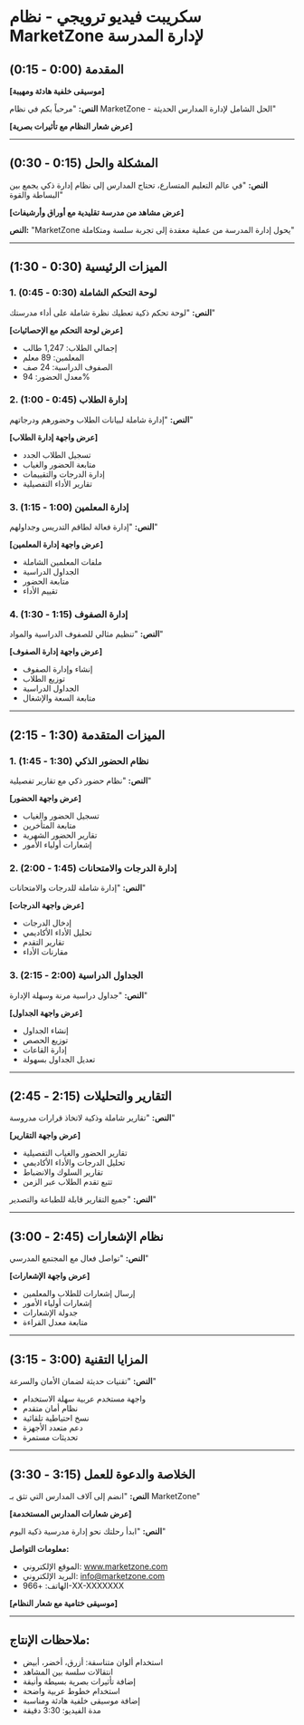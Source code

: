 # سكريبت فيديو ترويجي - نظام MarketZone لإدارة المدرسة

## المقدمة (0:00 - 0:15)
**[موسيقى خلفية هادئة ومهيبة]**

**النص:** "مرحباً بكم في نظام MarketZone - الحل الشامل لإدارة المدارس الحديثة"

**[عرض شعار النظام مع تأثيرات بصرية]**

---

## المشكلة والحل (0:15 - 0:30)
**النص:** "في عالم التعليم المتسارع، تحتاج المدارس إلى نظام إدارة ذكي يجمع بين البساطة والقوة"

**[عرض مشاهد من مدرسة تقليدية مع أوراق وأرشيفات]**

**النص:** "MarketZone يحول إدارة المدرسة من عملية معقدة إلى تجربة سلسة ومتكاملة"

---

## الميزات الرئيسية (0:30 - 1:30)

### 1. لوحة التحكم الشاملة (0:30 - 0:45)
**النص:** "لوحة تحكم ذكية تعطيك نظرة شاملة على أداء مدرستك"

**[عرض لوحة التحكم مع الإحصائيات]**
- إجمالي الطلاب: 1,247 طالب
- المعلمين: 89 معلم
- الصفوف الدراسية: 24 صف
- معدل الحضور: 94%

### 2. إدارة الطلاب (0:45 - 1:00)
**النص:** "إدارة شاملة لبيانات الطلاب وحضورهم ودرجاتهم"

**[عرض واجهة إدارة الطلاب]**
- تسجيل الطلاب الجدد
- متابعة الحضور والغياب
- إدارة الدرجات والتقييمات
- تقارير الأداء التفصيلية

### 3. إدارة المعلمين (1:00 - 1:15)
**النص:** "إدارة فعالة لطاقم التدريس وجداولهم"

**[عرض واجهة إدارة المعلمين]**
- ملفات المعلمين الشاملة
- الجداول الدراسية
- متابعة الحضور
- تقييم الأداء

### 4. إدارة الصفوف (1:15 - 1:30)
**النص:** "تنظيم مثالي للصفوف الدراسية والمواد"

**[عرض واجهة إدارة الصفوف]**
- إنشاء وإدارة الصفوف
- توزيع الطلاب
- الجداول الدراسية
- متابعة السعة والإشغال

---

## الميزات المتقدمة (1:30 - 2:15)

### 1. نظام الحضور الذكي (1:30 - 1:45)
**النص:** "نظام حضور ذكي مع تقارير تفصيلية"

**[عرض واجهة الحضور]**
- تسجيل الحضور والغياب
- متابعة المتأخرين
- تقارير الحضور الشهرية
- إشعارات أولياء الأمور

### 2. إدارة الدرجات والامتحانات (1:45 - 2:00)
**النص:** "إدارة شاملة للدرجات والامتحانات"

**[عرض واجهة الدرجات]**
- إدخال الدرجات
- تحليل الأداء الأكاديمي
- تقارير التقدم
- مقارنات الأداء

### 3. الجداول الدراسية (2:00 - 2:15)
**النص:** "جداول دراسية مرنة وسهلة الإدارة"

**[عرض واجهة الجداول]**
- إنشاء الجداول
- توزيع الحصص
- إدارة القاعات
- تعديل الجداول بسهولة

---

## التقارير والتحليلات (2:15 - 2:45)

**النص:** "تقارير شاملة وذكية لاتخاذ قرارات مدروسة"

**[عرض واجهة التقارير]**
- تقارير الحضور والغياب التفصيلية
- تحليل الدرجات والأداء الأكاديمي
- تقارير السلوك والانضباط
- تتبع تقدم الطلاب عبر الزمن

**النص:** "جميع التقارير قابلة للطباعة والتصدير"

---

## نظام الإشعارات (2:45 - 3:00)

**النص:** "تواصل فعال مع المجتمع المدرسي"

**[عرض واجهة الإشعارات]**
- إرسال إشعارات للطلاب والمعلمين
- إشعارات أولياء الأمور
- جدولة الإشعارات
- متابعة معدل القراءة

---

## المزايا التقنية (3:00 - 3:15)

**النص:** "تقنيات حديثة لضمان الأمان والسرعة"

- واجهة مستخدم عربية سهلة الاستخدام
- نظام أمان متقدم
- نسخ احتياطية تلقائية
- دعم متعدد الأجهزة
- تحديثات مستمرة

---

## الخلاصة والدعوة للعمل (3:15 - 3:30)

**النص:** "انضم إلى آلاف المدارس التي تثق بـ MarketZone"

**[عرض شعارات المدارس المستخدمة]**

**النص:** "ابدأ رحلتك نحو إدارة مدرسية ذكية اليوم"

**معلومات التواصل:**
- الموقع الإلكتروني: www.marketzone.com
- البريد الإلكتروني: info@marketzone.com
- الهاتف: +966-XX-XXXXXXX

**[موسيقى ختامية مع شعار النظام]**

---

## ملاحظات الإنتاج:
- استخدام ألوان متناسقة: أزرق، أخضر، أبيض
- انتقالات سلسة بين المشاهد
- إضافة تأثيرات بصرية بسيطة وأنيقة
- استخدام خطوط عربية واضحة
- إضافة موسيقى خلفية هادئة ومناسبة
- مدة الفيديو: 3:30 دقيقة

